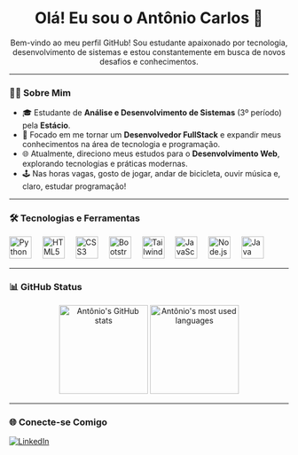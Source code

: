 <h1 align="center">Olá! Eu sou o Antônio Carlos 👋</h1>

<p align="center">Bem-vindo ao meu perfil GitHub! Sou estudante apaixonado por tecnologia, desenvolvimento de sistemas e estou constantemente em busca de novos desafios e conhecimentos.</p>

---

### 👨‍💻 Sobre Mim

- 🎓 Estudante de **Análise e Desenvolvimento de Sistemas** (3º período) pela **Estácio**.
- 🔭 Focado em me tornar um **Desenvolvedor FullStack** e expandir meus conhecimentos na área de tecnologia e programação.
- 🌐 Atualmente, direciono meus estudos para o **Desenvolvimento Web**, explorando tecnologias e práticas modernas.
- 🕹️ Nas horas vagas, gosto de jogar, andar de bicicleta, ouvir música e, claro, estudar programação!

---

### 🛠 Tecnologias e Ferramentas

<div align="left">
  <img src="https://cdn.jsdelivr.net/gh/devicons/devicon/icons/python/python-original.svg" height="40" alt="Python" />
  <img width="12" />
  <img src="https://cdn.jsdelivr.net/gh/devicons/devicon/icons/html5/html5-original.svg" height="40" alt="HTML5" />
  <img width="12" />
  <img src="https://cdn.jsdelivr.net/gh/devicons/devicon/icons/css3/css3-original.svg" height="40" alt="CSS3" />
  <img width="12" />
  <img src="https://cdn.jsdelivr.net/gh/devicons/devicon/icons/bootstrap/bootstrap-original.svg" height="40" alt="Bootstrap" />
  <img width="12" />
  <img src="https://cdn.jsdelivr.net/gh/devicons/devicon/icons/tailwindcss/tailwindcss-original-wordmark.svg" height="40" alt="TailwindCSS" />
  <img width="12" />
  <img src="https://cdn.jsdelivr.net/gh/devicons/devicon/icons/javascript/javascript-original.svg" height="40" alt="JavaScript" />
  <img width="12" />
  <img src="https://cdn.jsdelivr.net/gh/devicons/devicon/icons/nodejs/nodejs-original.svg" height="40" alt="Node.js" />
  <img width="12" />
  <img src="https://cdn.jsdelivr.net/gh/devicons/devicon/icons/java/java-original.svg" height="40" alt="Java" />
</div>

---

### 📊 GitHub Status

<div align="center">
  <img src="https://github-readme-stats.vercel.app/api?username=c0mcod&show_icons=true&include_all_commits=true&count_private=true&theme=dracula&hide_border=false" height="160" alt="Antônio's GitHub stats" />
  <img src="https://github-readme-stats.vercel.app/api/top-langs?username=c0mcod&layout=compact&langs_count=5&theme=dracula&hide_border=false" height="160" alt="Antônio's most used languages" />
</div>

---

### 🌐 Conecte-se Comigo

<div align="left">
  <a href="https://www.linkedin.com/in/antônio-carlos-da-silva-9533a9238" target="_blank">
    <img src="https://img.shields.io/badge/LinkedIn-0A66C2?style=for-the-badge&logo=linkedin&logoColor=white" alt="LinkedIn" />
  </a>
</div>
